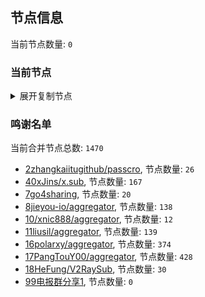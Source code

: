 
## 节点信息
当前节点数量: `0`
### 当前节点
<details>
  <summary>展开复制节点</summary>

    

</details>

### 鸣谢名单
当前合并节点总数: `1470`
- [2zhangkaiitugithub/passcro](https://github.com/zhangkaiitugithub/passcro), 节点数量: `26`
- [40xJins/x.sub](https://github.com/0xJins/x.sub), 节点数量: `167`
- [7go4sharing](https://github.com/go4sharing), 节点数量: `20`
- [8jieyou-io/aggregator](https://github.com/jieyou-io/aggregator), 节点数量: `138`
- [10/xnic888/aggregator](https://github.com/xnic888/aggregator), 节点数量: `12`
- [11liusil/aggregator](https://github.com/liusil/aggregator), 节点数量: `139`
- [16polarxy/aggregator](https://github.com/polarxy/aggregator), 节点数量: `374`
- [17PangTouY00/aggregator](https://github.com/PangTouY00/aggregator), 节点数量: `428`
- [18HeFung/V2RaySub](https://github.com/HeFung/V2RaySub), 节点数量: `30`
- [99电报群分享1](https://github.com/cdddbc/getAirport), 节点数量: `0`



